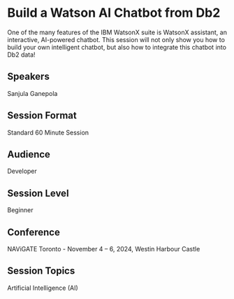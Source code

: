 # Build a Watson AI Chatbot from Db2

One of the many features of the IBM WatsonX suite is WatsonX assistant, an interactive, AI-powered chatbot. This session will not only show you how to build your own intelligent chatbot, but also how to integrate this chatbot into Db2 data!

## Speakers
Sanjula Ganepola

## Session Format
Standard 60 Minute Session

## Audience
Developer

## Session Level
Beginner
 
## Conference
NAViGATE Toronto - November 4 – 6, 2024, Westin Harbour Castle

## Session Topics
Artificial Intelligence (AI)